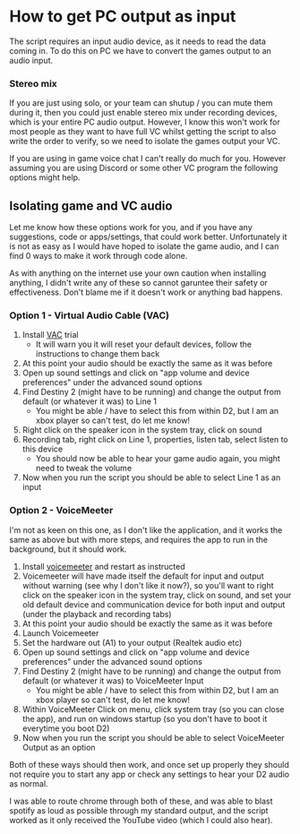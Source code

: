 # How to get PC output as input

The script requires an input audio device, as it needs to read the data coming in. To do this on PC we have to convert the games output to an audio input.

### Stereo mix
If you are just using solo, or your team can shutup / you can mute them during it, then you could just enable stereo mix under recording devices, which is your entire PC audio output. However, I know this won't work for most people as they want to have full VC whilst getting the script to also write the order to verify, so we need to isolate the games output your VC.

If you are using in game voice chat I can't really do much for you. However assuming you are using Discord or some other VC program the following options might help.

## Isolating game and VC audio

Let me know how these options work for you, and if you have any suggestions, code or apps/settings, that could work better. Unfortunately it is not as easy as I would have hoped to isolate the game audio, and I can find 0 ways to make it work through code alone.

As with anything on the internet use your own caution when installing anything, I didn't write any of these so cannot garuntee their safety or effectiveness. Don't blame me if it doesn't work or anything bad happens.

### Option 1 - Virtual Audio Cable (VAC)
1. Install [VAC](https://vac.muzychenko.net/en/download.htm) trial
   - It will warn you it will reset your default devices, follow the instructions to change them back
1. At this point your audio should be exactly the same as it was before
1. Open up sound settings and click on "app volume and device preferences" under the advanced sound options
1. Find Destiny 2 (might have to be running) and change the output from default (or whatever it was) to Line 1
    - You might be able / have to select this from within D2, but I am an xbox player so can't test, do let me know!
1. Right click on the speaker icon in the system tray, click on sound
1. Recording tab, right click on Line 1, properties, listen tab, select listen to this device
   - You should now be able to hear your game audio again, you might need to tweak the volume
1. Now when you run the script you should be able to select Line 1 as an input

### Option 2 - VoiceMeeter
I'm not as keen on this one, as I don't like the application, and it works the same as above but with more steps, and requires the app to run in the background, but it should work. 
1. Install [voicemeeter](https://vb-audio.com/Voicemeeter/) and restart as instructed
1. Voicemeeter will have made itself the default for input and output without warning (see why I don't like it now?), so you'll want to right click on the speaker icon in the system tray, click on sound, and set your old default device and communication device for both input and output (under the playback and recording tabs)
1. At this point your audio should be exactly the same as it was before
1. Launch Voicemeeter
1. Set the hardware out (A1) to your output (Realtek audio etc)
1. Open up sound settings and click on "app volume and device preferences" under the advanced sound options
1. Find Destiny 2 (might have to be running) and change the output from default (or whatever it was) to VoiceMeeter Input
    - You might be able / have to select this from within D2, but I am an xbox player so can't test, do let me know!
1. Within VoiceMeeter Click on menu, click system tray (so you can close the app), and run on windows startup (so you don't have to boot it everytime you boot D2)    
1. Now when you run the script you should be able to select VoiceMeeter Output as an option 
   
Both of these ways should then work, and once set up properly they should not require you to start any app or check any settings to hear your D2 audio as normal. 

I was able to route chrome through both of these, and was able to blast spotify as loud as possible through my standard output, and the script worked as it only received the YouTube video (which I could also hear).